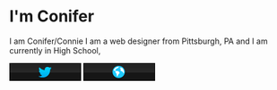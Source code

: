 
# I'm Conifer

I am Conifer/Connie I am a web designer from Pittsburgh, PA and I am currently in High School,

[![](TwitButton.png)](https://twitter.com/Conifer_r "")
[![](SiteButton.png)](https://twitter.com/Conifer_r "")
